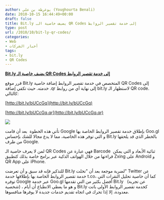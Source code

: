 ```yaml
---
author: يوغرطة بن علي (Youghourta Benali)
date: 2010-10-15 16:44:49+00:00
draft: false
title: Bit.ly يضيف خاصية الـ QR Codes إلى خدمة تقصير الروابط
type: post
url: /2010/10/bit-ly-qr-codes/
categories:
- Web
- أخبار الشركات
tags:
- bit.ly
- QR Codes
---
```


[**Bit.ly يضيف خاصية الـ QR Codes إلى خدمة تقصير الروابط**](http://www.it-scoop.com/2010/10/bit-ly-qr-codes/)


قرر موقع Bit.ly المتخصص في خدمة تقصير الروابط إضافة خاصية QR Codes إلى خدمته. حيث تكفي إضافة .qr إلى نهاية أي من روابط bit.ly لاستظهار الـ QR code. كالتالي:

[http://bit.ly/bUCcGq](http://bit.ly/bUCcGq)

[http://bit.ly/bUCcGq.qr](http://bit.ly/bUCcGq.qr)

[![](http://www.it-scoop.com/wp-content/uploads/2010/10/bit.ly-logo-300x232.jpg)
](http://www.it-scoop.com/wp-content/uploads/2010/10/bit.ly-logo.jpg)

تأتي هذه الخطوة  بعد أن قامت Google بإطلاق خدمة تقصير الروابط الخاصة بها Goo.gl و التي توفر هذه الخاصية، مما لا يدع مجالا للشك بإحساس Bit.ly بالخطر الذي قد يلحقها من طرف Google.

لمن لا يعرف خاصية الـ QR Codes فهي عبارة عن Barcode  ثنائية الأبعاد و التي يمكن قراءتها من خلال الهواتف الذكية عبر برامج خاصة بذلك كتطبيق Zxing على Android و QR App على iPhone.

للتذكير فإنه قد سبق و أن تعرضت Bit.ly لضربة موجعة بعد أن "تخلت" Twitter عن خدمة تقصير الروابط الخاصة بها بإطلاقها خدمة t.co، كما أن خاصية تحليل النقرات التي توفره Google عبر خدمة Goo.gl أفضل بكثير من التي تقدمها Bit.ly   (عن تجربة شخصية) ، و هو ما يعطي الانطباع أن أيام Bit.ly كخدمة تقصير الروابط الأولى باتت معدودة، إلا إذا تحرك في اتجاه تقديم خدمات جديدة لا يوفرها منافسوها.
